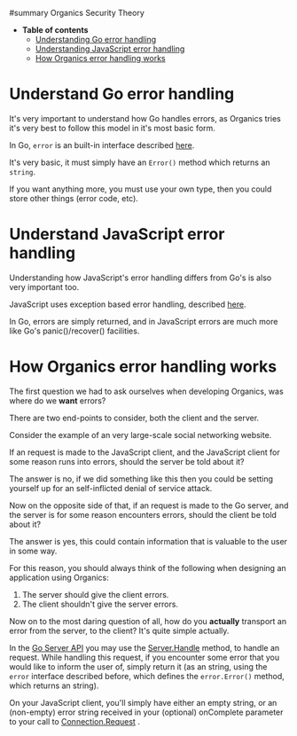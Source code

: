 #summary Organics Security Theory

  * **Table of contents**
    * [Understanding Go error handling](ErrorHandling#Understanding_Go_error_handling.md)
    * [Understanding JavaScript error handling](ErrorHandling#Understanding_JavaScript_error_handling.md)
    * [How Organics error handling works](ErrorHandling#How_Organics_error_handling_works.md)

# Understand Go error handling #
It's very important to understand how Go handles errors, as Organics tries it's very best to follow this model in it's most basic form.

In Go, `error` is an built-in interface described [here](http://golang.org/pkg/builtin/#error).

It's very basic, it must simply have an `Error()` method which returns an `string`.

If you want anything more, you must use your own type, then you could store other things (error code, etc).

# Understand JavaScript error handling #
Understanding how JavaScript's error handling differs from Go's is also very important too.

JavaScript uses exception based error handling, described [here](https://developer.mozilla.org/en-US/docs/JavaScript/Reference/Global_Objects/Error).

In Go, errors are simply returned, and in JavaScript errors are much more like Go's panic()/recover() facilities.

# How Organics error handling works #
The first question we had to ask ourselves when developing Organics, was where do we **want** errors?

There are two end-points to consider, both the client and the server.

Consider the example of an very large-scale social networking website.

If an request is made to the JavaScript client, and the JavaScript client for some reason runs into errors, should the server be told about it?

The answer is no, if we did something like this then you could be setting yourself up for an self-inflicted denial of service attack.

Now on the opposite side of that, if an request is made to the Go server, and the server is for some reason encounters errors, should the client be told about it?

The answer is yes, this could contain information that is valuable to the user in some way.

For this reason, you should always think of the following when designing an application using Organics:

  1. The server should give the client errors.
  1. The client shouldn't give the server errors.

Now on to the most daring question of all, how do you **actually** transport an error from the server, to the client? It's quite simple actually.

In the [Go Server API](GoServerApi.md) you may use the [Server.Handle](http://godoc.org/code.google.com/p/organics#Server.Handle) method, to handle an request. While handling this request, if you encounter some error that you would like to inform the user of, simply return it (as an string, using the `error` interface described before, which defines the `error.Error()` method, which returns an string).

On your JavaScript client, you'll simply have either an empty string, or an (non-empty) error string received in your (optional) onComplete parameter to your call to [Connection.Request](https://code.google.com/p/organics/wiki/JSClientApi#Connection.Request) .